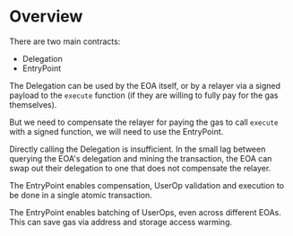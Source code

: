 # Overview

There are two main contracts:

- Delegation
- EntryPoint

The Delegation can be used by the EOA itself, or by a relayer via a signed payload to the `execute` function (if they are willing to fully pay for the gas themselves).

But we need to compensate the relayer for paying the gas to call `execute` with a signed function, we will need to use the EntryPoint. 

Directly calling the Delegation is insufficient. In the small lag between querying the EOA's delegation and mining the transaction, the EOA can swap out their delegation to one that does not compensate the relayer.

The EntryPoint enables compensation, UserOp validation and execution to be done in a single atomic transaction.

The EntryPoint enables batching of UserOps, even across different EOAs. This can save gas via address and storage access warming. 

